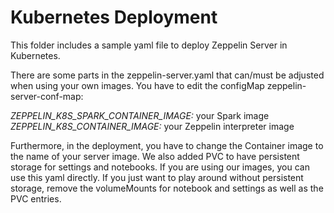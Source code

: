 # Kubernetes Deployment
This folder includes a sample yaml file to deploy Zeppelin Server in
Kubernetes.

There are some parts in the zeppelin-server.yaml that can/must be adjusted when using your own images. You have to edit the configMap zeppelin-server-conf-map:

*ZEPPELIN_K8S_SPARK_CONTAINER_IMAGE:* your Spark image
*ZEPPELIN_K8S_CONTAINER_IMAGE:* your Zeppelin interpreter image

Furthermore, in the deployment, you have to change the Container image to the name of your server image.
We also added PVC to have persistent storage for settings and notebooks.
If you are using our images, you can use this yaml directly. If you just want to play around without persistent storage, remove the volumeMounts for notebook and settings as well as the PVC entries.
